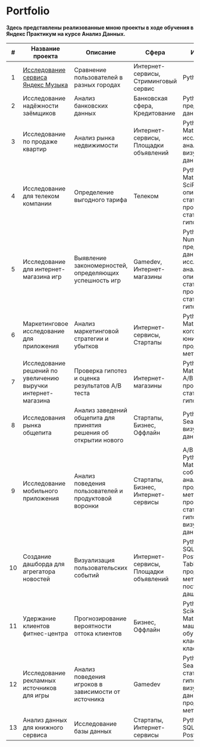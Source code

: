 # Portfolio
**Здесь представлены реализованные мною проекты в ходе обучения в Яндекс Практикум на курсе Анализ Данных.**

|  #  | Название проекта | Описание | Сфера | Инструменты |
| :-: | ---------------- | -------- | ----- | ----------- |
|  1  | [Исследование сервиса Яндекс Музыка](https://github.com/yakserwork/projects/blob/155e61205a7f7ae9453c8538219bd2b1c592b7fb/yandex-music/%D0%98%D1%81%D1%81%D0%BB%D0%B5%D0%B4%D0%BE%D0%B2%D0%B0%D0%BD%D0%B8%D0%B5%20%D1%81%D0%B5%D1%80%D0%B2%D0%B8%D1%81%D0%B0%20%D0%AF%D0%BD%D0%B4%D0%B5%D0%BA%D1%81%20%D0%9C%D1%83%D0%B7%D1%8B%D0%BA%D0%B0.ipynb) | Сравнение пользователей в разных городах | Интернет-сервисы, Стриминговый сервис | Python, Pandas |
|  2  | Исследование надёжности заёмщиков | Анализ банковских данных | Банковская сфера, Кредитование | Python, Pandas, предобработка данных |
|  3  | Исследование по продаже квартир | Анализ рынка недвижимости | Интернет-сервисы, Площадки объявлений | Python, Pandas, Matplotlib, исследовательский анализ данных, визуализация данных |
|  4  | Исследование для телеком компании | Определение выгодного тарифа | Телеком | Python, Pandas, Matplotlib, NumPy, SciPy, описательная статистика, проверка статистических гипотез |
|  5  | Исследование для интернет-магазина игр | Выявление закономерностей, определяющих успешность игр | Gamedev, Интернет-магазины | Python, Pandas, NumPy, Matplotlib, предобработка данных, исследовательский анализ данных, описательная статистика, проверка статистических гипотез |
|  6  | Маркетинговое исследование для приложения | Анализ маркетинговой стратегии и убытков | Интернет-сервисы, Стартапы | Python, Pandas, Matplotlib, Seaborn, когортный анализ, юнит-экономика, продуктовые метрики |
|  7  | Исследование решений по увеличению выручки интернет-магазина | Проверка гипотез и оценка результатов A/B теста | Интернет-магазины | Python, Pandas, Matplotlib, SciPy, A/B-тестирование, проверка статистических гипотез |
|  8  | Исследования рынка общепита | Анализ заведений общепита для принятия решения об открытии нового | Стартапы, Бизнес, Оффлайн | Python, Pandas, Seaborn, Plotly, визуализация данных |
|  9  | Исследование мобильного приложения | Анализ поведения пользователей и продуктовой воронки | Стартапы, Бизнес, Интернет-сервисы | A/B-тестирование, Python, Pandas, Matplotlib, Seaborn, событийная аналитика, продуктовые метрики, Plotly, проверка статистических гипотез, визуализация данных |
|  10 | Создание дашборда для агрегатора новостей | Визуализация пользовательских событий  | Интернет-сервисы, Площадки объявлений | Python, SQLAlchemy, PostgreSQL, dash, Tableau, продуктовые метрики, построение дашбордов |
|  11 | Удержание клиентов фитнес-центра | Прогнозирование вероятности оттока клиентов | Бизнес, Оффлайн | Python, Pandas, Scikit-learn, Matplotlib, Seaborn, машинное обучение, классификация, кластеризация |
|  12 | Исследование рекламных источников для игры | Анализ поведения игроков в зависимости от источника | Gamedev | Python, Pandas, Seaborn, проверка статистических гипотез, визуализация данных, продуктовые метрики |
|  13 | Анализ данных для книжного сервиса | Исследование базы данных | Стартапы, Интернет-сервисы| Python, SQLAlchemy, PostgreSQL |
